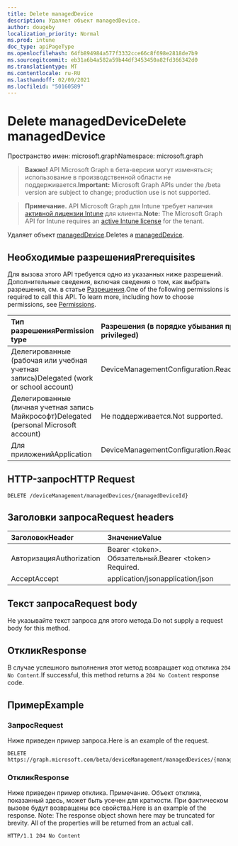 ```yaml
---
title: Delete managedDevice
description: Удаляет объект managedDevice.
author: dougeby
localization_priority: Normal
ms.prod: intune
doc_type: apiPageType
ms.openlocfilehash: 64fb894984a577f3332cce66c8f698e2818de7b9
ms.sourcegitcommit: eb31a6b4a582a59b44df3453450a82fd366342d0
ms.translationtype: MT
ms.contentlocale: ru-RU
ms.lasthandoff: 02/09/2021
ms.locfileid: "50160589"
---
```

# <a name="delete-manageddevice"></a><span data-ttu-id="49f24-103">Delete managedDevice</span><span class="sxs-lookup"><span data-stu-id="49f24-103">Delete managedDevice</span></span>

<span data-ttu-id="49f24-104">Пространство имен: microsoft.graph</span><span class="sxs-lookup"><span data-stu-id="49f24-104">Namespace: microsoft.graph</span></span>

> <span data-ttu-id="49f24-105">**Важно!** API Microsoft Graph в бета-версии могут изменяться; использование в производственной области не поддерживается.</span><span class="sxs-lookup"><span data-stu-id="49f24-105">**Important:** Microsoft Graph APIs under the /beta version are subject to change; production use is not supported.</span></span>

> <span data-ttu-id="49f24-106">**Примечание.** API Microsoft Graph для Intune требует наличия [активной лицензии Intune](https://go.microsoft.com/fwlink/?linkid=839381) для клиента.</span><span class="sxs-lookup"><span data-stu-id="49f24-106">**Note:** The Microsoft Graph API for Intune requires an [active Intune license](https://go.microsoft.com/fwlink/?linkid=839381) for the tenant.</span></span>

<span data-ttu-id="49f24-107">Удаляет объект [managedDevice](../resources/intune-shared-manageddevice.md).</span><span class="sxs-lookup"><span data-stu-id="49f24-107">Deletes a [managedDevice](../resources/intune-shared-manageddevice.md).</span></span>

## <a name="prerequisites"></a><span data-ttu-id="49f24-108">Необходимые разрешения</span><span class="sxs-lookup"><span data-stu-id="49f24-108">Prerequisites</span></span>
<span data-ttu-id="49f24-p101">Для вызова этого API требуется одно из указанных ниже разрешений. Дополнительные сведения, включая сведения о том, как выбрать разрешения, см. в статье [Разрешения](/graph/permissions-reference).</span><span class="sxs-lookup"><span data-stu-id="49f24-p101">One of the following permissions is required to call this API. To learn more, including how to choose permissions, see [Permissions](/graph/permissions-reference).</span></span>

|<span data-ttu-id="49f24-111">Тип разрешения</span><span class="sxs-lookup"><span data-stu-id="49f24-111">Permission type</span></span>|<span data-ttu-id="49f24-112">Разрешения (в порядке убывания привилегий)</span><span class="sxs-lookup"><span data-stu-id="49f24-112">Permissions (from most to least privileged)</span></span>|
|:---|:---|
|<span data-ttu-id="49f24-113">Делегированные (рабочая или учебная учетная запись)</span><span class="sxs-lookup"><span data-stu-id="49f24-113">Delegated (work or school account)</span></span>|<span data-ttu-id="49f24-114">DeviceManagementConfiguration.ReadWrite.All</span><span class="sxs-lookup"><span data-stu-id="49f24-114">DeviceManagementConfiguration.ReadWrite.All</span></span>|
|<span data-ttu-id="49f24-115">Делегированные (личная учетная запись Майкрософт)</span><span class="sxs-lookup"><span data-stu-id="49f24-115">Delegated (personal Microsoft account)</span></span>|<span data-ttu-id="49f24-116">Не поддерживается.</span><span class="sxs-lookup"><span data-stu-id="49f24-116">Not supported.</span></span>|
|<span data-ttu-id="49f24-117">Для приложений</span><span class="sxs-lookup"><span data-stu-id="49f24-117">Application</span></span>|<span data-ttu-id="49f24-118">DeviceManagementConfiguration.ReadWrite.All</span><span class="sxs-lookup"><span data-stu-id="49f24-118">DeviceManagementConfiguration.ReadWrite.All</span></span>|

## <a name="http-request"></a><span data-ttu-id="49f24-119">HTTP-запрос</span><span class="sxs-lookup"><span data-stu-id="49f24-119">HTTP Request</span></span>
<!-- {
  "blockType": "ignored"
}
-->
``` http
DELETE /deviceManagement/managedDevices/{managedDeviceId}
```

## <a name="request-headers"></a><span data-ttu-id="49f24-120">Заголовки запроса</span><span class="sxs-lookup"><span data-stu-id="49f24-120">Request headers</span></span>
|<span data-ttu-id="49f24-121">Заголовок</span><span class="sxs-lookup"><span data-stu-id="49f24-121">Header</span></span>|<span data-ttu-id="49f24-122">Значение</span><span class="sxs-lookup"><span data-stu-id="49f24-122">Value</span></span>|
|:---|:---|
|<span data-ttu-id="49f24-123">Авторизация</span><span class="sxs-lookup"><span data-stu-id="49f24-123">Authorization</span></span>|<span data-ttu-id="49f24-124">Bearer &lt;token&gt;. Обязательный.</span><span class="sxs-lookup"><span data-stu-id="49f24-124">Bearer &lt;token&gt; Required.</span></span>|
|<span data-ttu-id="49f24-125">Accept</span><span class="sxs-lookup"><span data-stu-id="49f24-125">Accept</span></span>|<span data-ttu-id="49f24-126">application/json</span><span class="sxs-lookup"><span data-stu-id="49f24-126">application/json</span></span>|

## <a name="request-body"></a><span data-ttu-id="49f24-127">Текст запроса</span><span class="sxs-lookup"><span data-stu-id="49f24-127">Request body</span></span>
<span data-ttu-id="49f24-128">Не указывайте текст запроса для этого метода.</span><span class="sxs-lookup"><span data-stu-id="49f24-128">Do not supply a request body for this method.</span></span>

## <a name="response"></a><span data-ttu-id="49f24-129">Отклик</span><span class="sxs-lookup"><span data-stu-id="49f24-129">Response</span></span>
<span data-ttu-id="49f24-130">В случае успешного выполнения этот метод возвращает код отклика `204 No Content`.</span><span class="sxs-lookup"><span data-stu-id="49f24-130">If successful, this method returns a `204 No Content` response code.</span></span>

## <a name="example"></a><span data-ttu-id="49f24-131">Пример</span><span class="sxs-lookup"><span data-stu-id="49f24-131">Example</span></span>

### <a name="request"></a><span data-ttu-id="49f24-132">Запрос</span><span class="sxs-lookup"><span data-stu-id="49f24-132">Request</span></span>
<span data-ttu-id="49f24-133">Ниже приведен пример запроса.</span><span class="sxs-lookup"><span data-stu-id="49f24-133">Here is an example of the request.</span></span>
``` http
DELETE https://graph.microsoft.com/beta/deviceManagement/managedDevices/{managedDeviceId}
```

### <a name="response"></a><span data-ttu-id="49f24-134">Отклик</span><span class="sxs-lookup"><span data-stu-id="49f24-134">Response</span></span>
<span data-ttu-id="49f24-p102">Ниже приведен пример отклика. Примечание. Объект отклика, показанный здесь, может быть усечен для краткости. При фактическом вызове будут возвращены все свойства.</span><span class="sxs-lookup"><span data-stu-id="49f24-p102">Here is an example of the response. Note: The response object shown here may be truncated for brevity. All of the properties will be returned from an actual call.</span></span>
``` http
HTTP/1.1 204 No Content
```





